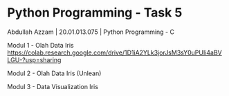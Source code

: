 # Python Programming - Task 5
Abdullah Azzam | 20.01.013.075 | Python Programming - C


Modul 1 - Olah Data Iris
https://colab.research.google.com/drive/1D1iA2YLk3jorJsM3sY0uPUIi4aBVLGU-?usp=sharing

Modul 2 - Olah Data Iris (Unlean)

Modul 3 - Data Visualization Iris
